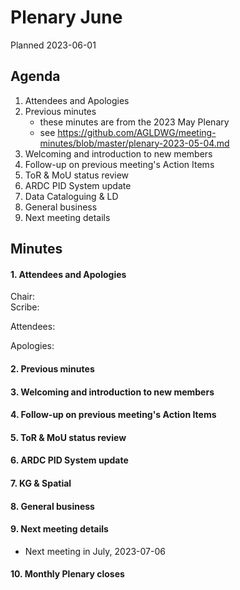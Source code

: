 # Plenary June

Planned 2023-06-01

## Agenda

1. Attendees and Apologies
2. Previous minutes
    * these minutes are from the 2023 May Plenary
    * see <https://github.com/AGLDWG/meeting-minutes/blob/master/plenary-2023-05-04.md>
3. Welcoming and introduction to new members
4. Follow-up on previous meeting's Action Items
5. ToR & MoU status review
6. ARDC PID System update
7. Data Cataloguing & LD
9. General business 
10. Next meeting details

## Minutes
#### 1. Attendees and Apologies

Chair:  
Scribe:  

Attendees: 

Apologies: 

#### 2. Previous minutes
#### 3. Welcoming and introduction to new members
#### 4. Follow-up on previous meeting's Action Items
#### 5. ToR & MoU status review
#### 6. ARDC PID System update
#### 7. KG & Spatial
#### 8. General business 
#### 9. Next meeting details

* Next meeting in July, 2023-07-06

#### 10. Monthly Plenary closes
